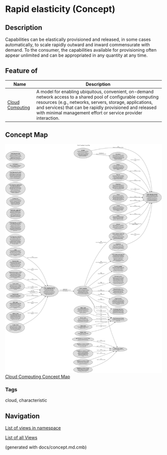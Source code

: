 # Rapid elasticity (Concept)
## Description
Capabilities can be elastically provisioned and released, in some cases
          automatically, to scale rapidly outward and inward commensurate with demand.
          To the consumer, the capabilities available for provisioning often appear
          unlimited and can be appropriated in any quantity at any time.

## Feature of
| Name | Description |
|---|---|
| [Cloud Computing](../../software-development/cloud/cloud-computing.md) | A model for enabling ubiquitous, convenient, on-demand network access to a shared pool of configurable computing resources (e.g., networks, servers, storage, applications, and services) that can be rapidly provisioned and released with minimal management effort or service provider interaction. |

## Concept Map
![Cloud Computing Concept Map](../../software-development/cloud/concept-view.png)
[Cloud Computing Concept Map](../../software-development/cloud/concept-view.md)

### Tags
cloud, characteristic


## Navigation
[List of views in namespace](./views-in-namespace.md)

[List of all Views](../../views.md)

(generated with docs/concept.md.cmb)
